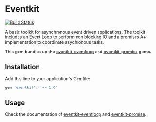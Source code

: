 # Eventkit

[![Build Status](https://travis-ci.org/omartell/eventkit.svg?branch=master)](https://travis-ci.org/omartell/eventkit)

A basic toolkit for asynchronous event driven applications. The
toolkit includes an Event Loop to perform non blocking IO and
a promises A+ implementation to coordinate asychronous tasks.

This gem bundles up the [eventkit-eventloop](http://github.com/omartell/eventkit-eventloop) and [eventkit-promise](http://github.com/omartell/eventkit-promise) gems.

## Installation

Add this line to your application's Gemfile:

```ruby
gem 'eventkit', '~> 1.0'
```

## Usage

Check the documentation of
[eventkit-eventloop](http://github.com/omartell/eventkit-eventloop)
and [eventkit-promise](http://github.com/omartell/eventkit-promise).
